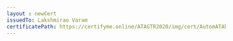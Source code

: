 ```yaml
--- 
layout : newCert 
issuedTo: Lakshmirao Varam 
certificatePath: https://certifyme.online/ATAGTR2020/img/cert/AutomATAhon/LakshmiraoVaram_70ed6.png
--- 
```

